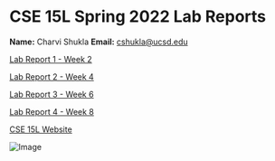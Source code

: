 # CSE 15L Spring 2022 Lab Reports 

**Name:** Charvi Shukla 
**Email:** cshukla@ucsd.edu



[Lab Report 1 - Week 2](https://charvishukla.github.io/cse15l-lab-reports/lab-report-1-week-2.html)

[Lab Report 2 - Week 4](https://charvishukla.github.io/cse15l-lab-reports/lab-report-2-week-4.html)

[Lab Report 3 - Week 6](https://charvishukla.github.io/cse15l-lab-reports/lab-report-3-week-6.html)

[Lab Report 4 - Week 8](https://charvishukla.github.io/cse15l-lab-reports/lab-report-4-week-8.html)



[CSE 15L Website](https://sites.google.com/eng.ucsd.edu/cse-15l-spring-2022/home)

![Image](https://hips.hearstapps.com/hmg-prod.s3.amazonaws.com/images/dog-puppy-on-garden-royalty-free-image-1586966191.jpg?crop=0.752xw:1.00xh;0.175xw,0&resize=640:*)

